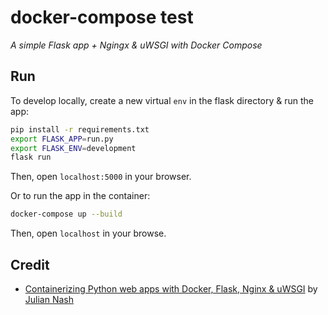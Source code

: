 # docker-compose test
*A simple Flask app + Ngingx & uWSGI with Docker Compose*

## Run

To develop locally, create a new virtual `env` in the flask directory & run the app:

```bash
pip install -r requirements.txt
export FLASK_APP=run.py
export FLASK_ENV=development
flask run
```

Then, open `localhost:5000` in your browser.

Or to run the app in the container:

```bash
docker-compose up --build
```

Then, open `localhost` in your browse.

## Credit
- [Containerizing Python web apps with Docker, Flask, Nginx & uWSGI](https://www.youtube.com/watch?v=dVEjSmKFUVI) by [Julian Nash](https://github.com/Julian-Nash)
